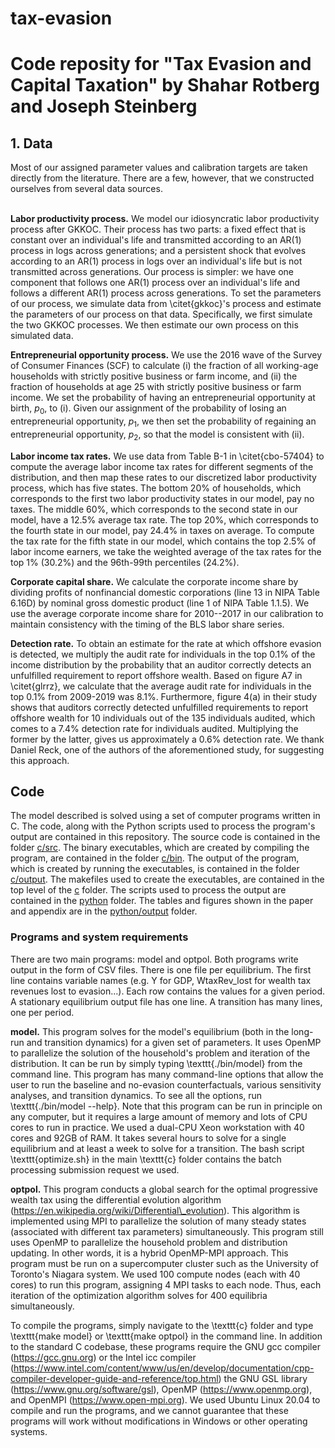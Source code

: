 # tax-evasion
<h1>Code reposity for "Tax Evasion and Capital Taxation" by Shahar Rotberg and Joseph Steinberg</h1>

<h2>1. Data</h2>
Most of our assigned parameter values and calibration targets are taken directly from the literature. There are a few, however, that we constructed ourselves from several data sources.  
<br/>
<br/>

**Labor productivity process.** We model our idiosyncratic labor productivity process after GKKOC. Their process has two parts: a fixed effect that is constant over an individual's life and transmitted according to an AR(1) process in logs across generations; and a persistent shock that evolves according to an AR(1) process in logs over an individual's life but is not transmitted across generations. Our process is simpler: we have one component that follows one AR(1) process over an individual's life and follows a different AR(1) process across generations. To set the parameters of our process, we simulate data from \citet{gkkoc}'s process and estimate the parameters of our process on that data. Specifically, we first simulate the two GKKOC processes. We then estimate our own process on this simulated data.

**Entrepreneurial opportunity process.** We use the 2016 wave of the Survey of Consumer Finances (SCF) to calculate (i) the fraction of all working-age households with strictly positive business or farm income, and (ii) the fraction of households at age 25 with strictly positive business or farm income. We set the probability of having an entrepreneurial opportunity at birth, $p_0$, to (i). Given our assignment of the probability of losing an entrepreneurial opportunity, $p_1$, we then set the probability of regaining an entrepreneurial opportunity, $p_2$, so that the model is consistent with (ii).

**Labor income tax rates.** We use data from Table B-1 in \citet{cbo-57404} to compute the average labor income tax rates for different segments of the distribution, and then map these rates to our discretized labor productivity process, which has five states. The bottom 20\% of households, which corresponds to the first two labor productivity states in our model, pay no taxes. The middle 60\%, which corresponds to the second state in our model, have a 12.5\% average tax rate. The top 20\%, which corresponds to the fourth state in our model, pay 24.4\% in taxes on average. To compute the tax rate for the fifth state in our model, which contains the top 2.5\% of labor income earners, we take the weighted average of the tax rates for the top 1\% (30.2\%) and the 96th-99th percentiles (24.2\%).

**Corporate capital share.** We calculate the corporate income share by dividing profits of nonfinancial domestic corporations (line 13 in NIPA Table 6.16D) by nominal gross domestic product (line 1 of NIPA Table 1.1.5). We use the average corporate income share for 2010--2017 in our calibration to maintain consistency with the timing of the BLS labor share series.

**Detection rate.** To obtain an estimate for the rate at which offshore evasion is detected, we multiply the audit rate for individuals in the top 0.1\% of the income distribution by the probability that an auditor correctly detects an unfulfilled requirement to report offshore wealth. Based on figure A7 in \citet{glrrz}, we calculate that the average audit rate for individuals in the top 0.1\% from 2009-2019 was 8.1\%. Furthermore, figure 4(a) in their study shows that auditors correctly detected unfulfilled requirements to report offshore wealth for 10 individuals out of the 135 individuals audited, which comes to a 7.4\% detection rate for individuals audited. Multiplying the former by the latter, gives us approximately a 0.6\% detection rate. We thank Daniel Reck, one of the authors of the aforementioned study, for suggesting this approach.

<h2>Code</h2>
The model described is solved using a set of computer programs written in C. The code, along with the Python scripts used to process the program's output are contained in this repository. The source code is contained in the folder <a href="c/src">c/src</a>. The binary executables, which are created by compiling the program, are contained in the folder <a href="c/bin">c/bin</a>. The output of the program, which is created by running the executables, is contained in the folder <a href="c/output">c/output</a>. The makefiles used to create the executables, are contained in the top level of the <a href="c">c</a> folder. The scripts used to process the output are contained in the <a href="python">python</a> folder. The tables and figures shown in the paper and appendix are in the <a href="python/output">python/output</a> folder.

  <h3>Programs and system requirements</h3>
There are two main programs: model and optpol. Both programs write output in the form of CSV files. There is one file per equilibrium. The first line contains variable names (e.g. Y for GDP, WtaxRev_lost for wealth tax revenues lost to evasion...). Each row contains the values for a given period. A stationary equilibrium output file has one line. A transition has many lines, one per period.


**model.** This program solves for the model's equilibrium (both in the long-run and transition dynamics) for a given set of parameters. It uses OpenMP to parallelize the solution of the household's problem and iteration of the distribution. It can be run by simply typing \texttt{./bin/model} from the command line. This program has many command-line options that allow the user to run the baseline and no-evasion counterfactuals, various sensitivity analyses, and transition dynamics. To see all the options, run \texttt{./bin/model --help}. Note that this program can be run in principle on any computer, but it requires a large amount of memory and lots of CPU cores to run in practice. We used a dual-CPU Xeon workstation with 40 cores and 92GB of RAM. It takes several hours to solve for a single equilibrium and at least a week to solve for a transition. The bash script \texttt{optimize.sh} in the main \texttt{c} folder contains the batch processing submission request we used.


  **optpol.** This program conducts a global search for the optimal progressive wealth tax using the differential evolution algorithm (https://en.wikipedia.org/wiki/Differential\_evolution). This algorithm is implemented using MPI to parallelize the solution of many steady states (associated with different tax parameters) simultaneously. This program still uses OpenMP to parallelize the household problem and distribution updating. In other words, it is a hybrid OpenMP-MPI approach. This program must be run on a supercomputer cluster such as the University of Toronto's Niagara system. We used 100 compute nodes (each with 40 cores) to run this program, assigning 4 MPI tasks to each node. Thus, each iteration of the optimization algorithm solves for 400 equilibria simultaneously. 


To compile the programs, simply navigate to the \texttt{c} folder and type \texttt{make model} or \texttt{make optpol} in the command line. In addition to the standard C codebase, these programs require the GNU gcc compiler (https://gcc.gnu.org) or the Intel icc compiler (https://www.intel.com/content/www/us/en/develop/documentation/cpp-compiler-developer-guide-and-reference/top.html) the GNU GSL library (https://www.gnu.org/software/gsl), OpenMP (https://www.openmp.org), and OpenMPI (https://www.open-mpi.org). We used Ubuntu Linux 20.04 to compile and run the programs, and we cannot guarantee that these programs will work without modifications in Windows or other operating systems.
